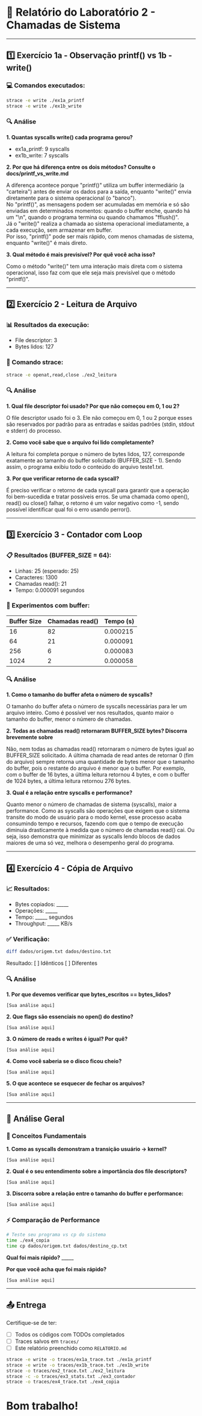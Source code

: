 # 📝 Relatório do Laboratório 2 - Chamadas de Sistema

---

## 1️⃣ Exercício 1a - Observação printf() vs 1b - write()

### 💻 Comandos executados:
```bash
strace -e write ./ex1a_printf
strace -e write ./ex1b_write
```

### 🔍 Análise

**1. Quantas syscalls write() cada programa gerou?**
- ex1a_printf: 9 syscalls
- ex1b_write: 7 syscalls

**2. Por que há diferença entre os dois métodos? Consulte o docs/printf_vs_write.md**

A diferença acontece porque "printf()" utiliza um buffer intermediário (a "carteira") antes de enviar os dados para a saída, enquanto "write()" envia diretamente para o sistema operacional (o "banco").  
No "printf()", as mensagens podem ser acumuladas em memória e só são enviadas em determinados momentos: quando o buffer enche, quando há um "\n", quando o programa termina ou quando chamamos "fflush()".  
Já o "write()" realiza a chamada ao sistema operacional imediatamente, a cada execução, sem armazenar em buffer.  
Por isso, "printf()" pode ser mais rápido, com menos chamadas de sistema, enquanto "write()" é mais direto.


**3. Qual método é mais previsível? Por quê você acha isso?**

Como o método "write()" tem uma interação mais direta com o sistema operacional, isso faz com que ele seja mais previsível que o método "printf()".

---

## 2️⃣ Exercício 2 - Leitura de Arquivo

### 📊 Resultados da execução:
- File descriptor: 3
- Bytes lidos: 127

### 🔧 Comando strace:
```bash
strace -e openat,read,close ./ex2_leitura
```

### 🔍 Análise

**1. Qual file descriptor foi usado? Por que não começou em 0, 1 ou 2?**

O file descriptor usado foi o 3. Ele não começou em 0, 1 ou 2 porque esses são reservados por padrão para as entradas e saídas padrões (stdin, stdout e stderr) do processo.

**2. Como você sabe que o arquivo foi lido completamente?**

A leitura foi completa porque o número de bytes lidos, 127, corresponde exatamente ao tamanho do buffer solicitado (BUFFER_SIZE - 1). Sendo assim, o programa exibiu todo o conteúdo do arquivo teste1.txt.

**3. Por que verificar retorno de cada syscall?**

É preciso verificar o retorno de cada syscall para garantir que a operação foi bem-sucedida e tratar possíveis erros. Se uma chamada como open(), read() ou close() falhar, o retorno é um valor negativo como -1, sendo possível identificar qual foi o erro usando perror().

---

## 3️⃣ Exercício 3 - Contador com Loop

### 📋 Resultados (BUFFER_SIZE = 64):
- Linhas: 25 (esperado: 25)
- Caracteres: 1300
- Chamadas read(): 21
- Tempo: 0.000091 segundos

### 🧪 Experimentos com buffer:

| Buffer Size | Chamadas read() | Tempo (s) |
|-------------|-----------------|-----------|
| 16          |        82       |  0.000215 |
| 64          |        21       |  0.000091 |
| 256         |        6        |  0.000083 |
| 1024        |        2        |  0.000058 |

### 🔍 Análise

**1. Como o tamanho do buffer afeta o número de syscalls?**

O tamanho do buffer afeta o número de syscalls necessárias para ler um arquivo inteiro. Como é possível ver nos resultados, quanto maior o tamanho do buffer, menor o número de chamadas.

**2. Todas as chamadas read() retornaram BUFFER_SIZE bytes? Discorra brevemente sobre**

Não, nem todas as chamadas read() retornaram o número de bytes igual ao BUFFER_SIZE solicitado. A última chamada de read antes de retornar 0 (fim do arquivo) sempre retorna uma quantidade de bytes menor que o tamanho do buffer, pois o restante do arquivo é menor que o buffer. Por exemplo, com o buffer de 16 bytes, a última leitura retornou 4 bytes, e com o buffer de 1024 bytes, a última leitura retornou 276 bytes.

**3. Qual é a relação entre syscalls e performance?**

Quanto menor o número de chamadas de sistema (syscalls), maior a performance. Como as syscalls são operações que exigem que o sistema transite do modo de usuário para o modo kernel, esse processo acaba consumindo tempo e recursos, fazendo com que o tempo de execução diminuia drasticamente à medida que o número de chamadas read() cai. Ou seja, isso demonstra que minimizar as syscalls lendo blocos de dados maiores de uma só vez, melhora o desempenho geral do programa.

---

## 4️⃣ Exercício 4 - Cópia de Arquivo

### 📈 Resultados:
- Bytes copiados: _____
- Operações: _____
- Tempo: _____ segundos
- Throughput: _____ KB/s

### ✅ Verificação:
```bash
diff dados/origem.txt dados/destino.txt
```
Resultado: [ ] Idênticos [ ] Diferentes

### 🔍 Análise

**1. Por que devemos verificar que bytes_escritos == bytes_lidos?**

```
[Sua análise aqui]
```

**2. Que flags são essenciais no open() do destino?**

```
[Sua análise aqui]
```

**3. O número de reads e writes é igual? Por quê?**

```
[Sua análise aqui]
```

**4. Como você saberia se o disco ficou cheio?**

```
[Sua análise aqui]
```

**5. O que acontece se esquecer de fechar os arquivos?**

```
[Sua análise aqui]
```

---

## 🎯 Análise Geral

### 📖 Conceitos Fundamentais

**1. Como as syscalls demonstram a transição usuário → kernel?**

```
[Sua análise aqui]
```

**2. Qual é o seu entendimento sobre a importância dos file descriptors?**

```
[Sua análise aqui]
```

**3. Discorra sobre a relação entre o tamanho do buffer e performance:**

```
[Sua análise aqui]
```

### ⚡ Comparação de Performance

```bash
# Teste seu programa vs cp do sistema
time ./ex4_copia
time cp dados/origem.txt dados/destino_cp.txt
```

**Qual foi mais rápido?** _____

**Por que você acha que foi mais rápido?**

```
[Sua análise aqui]
```

---

## 📤 Entrega
Certifique-se de ter:
- [ ] Todos os códigos com TODOs completados
- [ ] Traces salvos em `traces/`
- [ ] Este relatório preenchido como `RELATORIO.md`

```bash
strace -e write -o traces/ex1a_trace.txt ./ex1a_printf
strace -e write -o traces/ex1b_trace.txt ./ex1b_write
strace -o traces/ex2_trace.txt ./ex2_leitura
strace -c -o traces/ex3_stats.txt ./ex3_contador
strace -o traces/ex4_trace.txt ./ex4_copia
```
# Bom trabalho!
